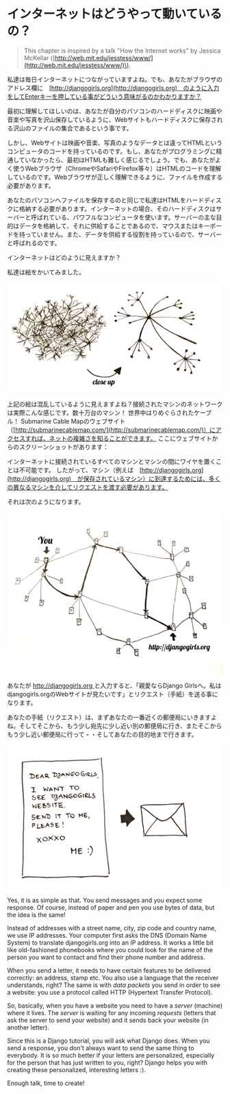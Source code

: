 # インターネットはどうやって動いているの？

> This chapter is inspired by a talk "How the Internet works" by Jessica McKellar \([http://web.mit.edu/jesstess/www/](http://web.mit.edu/jesstess/www/)\).

私達は毎日インターネットにつながっていますよね。でも、あなたがブラウザのアドレス欄に　[http://djangogirls.org](http://djangogirls.org)　のように入力をしてEnterキーを押している事がどういう意味がるのかわかりますか？



最初に理解してほしいのは、あなたが自分のパソコンのハードディスクに映画や音楽や写真を沢山保存しているように、Webサイトもハードディスクに保存される沢山のファイルの集合であるという事です。



しかし、Webサイトは映画や音楽、写真のようなデータとは違ってHTMLというコンピュータのコードを持っているのです。もし、あなたがプログラミングに精通していなかったら、最初はHTMLも難しく感じるでしょう。でも、あなたがよく使うWebブラウザ（ChromeやSafariやFirefox等々）はHTMLのコードを理解しているのです。Webブラウザが正しく理解できるように、ファイルを作成する必要があります。



あなたのパソコンへファイルを保存するのと同じで私達はHTMLをハードディスクに格納する必要があります。インターネットの場合、そのハードディスクはサーバーと呼ばれている、パワフルなコンピュータを使います。サーバーの主な目的はデータを格納して、それに供給することであるので、マウスまたはキーボードを持っていません。また、データを供給する役割を持っているので、サーバーと呼ばれるのです。



インターネットはどのように見えますか？

私達は絵をかいてみました。

![Figure 1.1](images/internet_1.png)

上記の絵は混乱しているように見えますよね？接続されたマシンのネットワークは実際こんな感じです。数十万台のマシン！ 世界中はりめぐらされたケーブル！ Submarine Cable Mapのウェブサイト（[http://submarinecablemap.com/](http://submarinecablemap.com/)）にアクセスすれば、ネットの複雑さを知ることができます。 ここにウェブサイトからのスクリーンショットがあります：

インターネットに接続されているすべてのマシンとマシンの間にワイヤを置くことは不可能です。 したがって、マシン（例えば　[http://djangogirls.org](http://djangogirls.org)　が保存されているマシン）に到達するためには、多くの異なるマシンを介してリクエストを渡す必要があります。

それは次のようになります。

![Figure 1.3](images/internet_2.png)

あなたが [http://djangogirls.org ](http://djangogirls.org)と入力すると、「親愛ならDjango Girlsへ。私はdjangogirls.orgのWebサイトが見たいです」とリクエスト（手紙）を送る事になります。

あなたの手紙（リクエスト）は、まずあなたの一番近くの郵便局にいきますよね。そしてそこから、もう少し宛先に少し近い別の郵便局に行き、またそこからもう少し近い郵便局に行って・・そしてあなたの目的地まで行きます。

![Figure 1.4](images/internet_4.png)

Yes, it is as simple as that. You send messages and you expect some response. Of course, instead of paper and pen you use bytes of data, but the idea is the same!

Instead of addresses with a street name, city, zip code and country name, we use IP addresses. Your computer first asks the DNS \(Domain Name System\) to translate djangogirls.org into an IP address. It works a little bit like old-fashioned phonebooks where you could look for the name of the person you want to contact and find their phone number and address.

When you send a letter, it needs to have certain features to be delivered correctly: an address, stamp etc. You also use a language that the receiver understands, right? The same is with _data packets_ you send in order to see a website: you use a protocol called HTTP \(Hypertext Transfer Protocol\).

So, basically, when you have a website you need to have a _server_ \(machine\) where it lives. The _server_ is waiting for any incoming _requests_ \(letters that ask the server to send your website\) and it sends back your website \(in another letter\).

Since this is a Django tutorial, you will ask what Django does. When you send a response, you don't always want to send the same thing to everybody. It is so much better if your letters are personalized, especially for the person that has just written to you, right? Django helps you with creating these personalized, interesting letters :\).

Enough talk, time to create!

